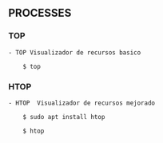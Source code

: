 
## PROCESSES

### TOP

    - TOP Visualizador de recursos basico

        $ top


### HTOP

    - HTOP  Visualizador de recursos mejorado

        $ sudo apt install htop

        $ htop